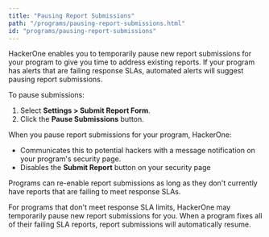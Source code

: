 ```yaml
---
title: "Pausing Report Submissions"
path: "/programs/pausing-report-submissions.html"
id: "programs/pausing-report-submissions"
---
```


HackerOne enables you to temporarily pause new report submissions for your program to give you time to address existing reports. If your program has alerts that are failing response SLAs, automated alerts will suggest pausing report submissions. 

To pause submissions:
1. Select **Settings > Submit Report Form**.
2. Click the **Pause Submissions** button.

When you pause report submissions for your program, HackerOne:
* Communicates this to potential hackers with a message notification on your program's security page.
* Disables the **Submit Report** button on your security page

Programs can re-enable report submissions as long as they don't currently have reports that are failing to meet response SLAs. 

For programs that don't meet response SLA limits, HackerOne may temporarily pause new report submissions for you. When a program fixes all of their failing SLA reports, report submissions will automatically resume. 
